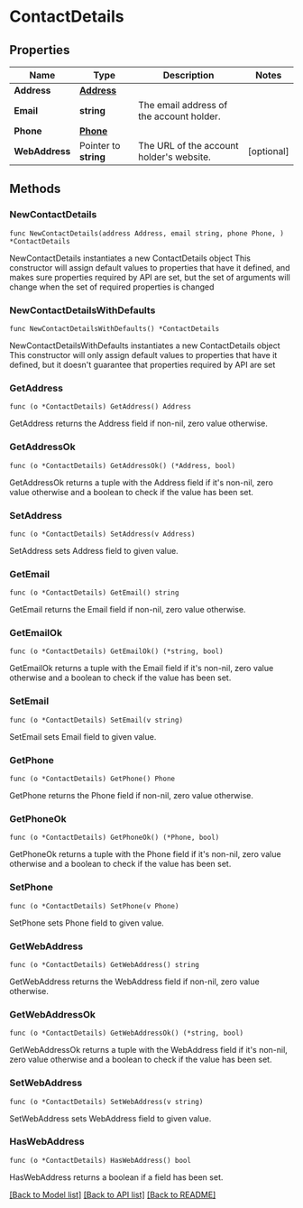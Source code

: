 # ContactDetails

## Properties

Name | Type | Description | Notes
------------ | ------------- | ------------- | -------------
**Address** | [**Address**](Address.md) |  | 
**Email** | **string** | The email address of the account holder. | 
**Phone** | [**Phone**](Phone.md) |  | 
**WebAddress** | Pointer to **string** | The URL of the account holder&#39;s website. | [optional] 

## Methods

### NewContactDetails

`func NewContactDetails(address Address, email string, phone Phone, ) *ContactDetails`

NewContactDetails instantiates a new ContactDetails object
This constructor will assign default values to properties that have it defined,
and makes sure properties required by API are set, but the set of arguments
will change when the set of required properties is changed

### NewContactDetailsWithDefaults

`func NewContactDetailsWithDefaults() *ContactDetails`

NewContactDetailsWithDefaults instantiates a new ContactDetails object
This constructor will only assign default values to properties that have it defined,
but it doesn't guarantee that properties required by API are set

### GetAddress

`func (o *ContactDetails) GetAddress() Address`

GetAddress returns the Address field if non-nil, zero value otherwise.

### GetAddressOk

`func (o *ContactDetails) GetAddressOk() (*Address, bool)`

GetAddressOk returns a tuple with the Address field if it's non-nil, zero value otherwise
and a boolean to check if the value has been set.

### SetAddress

`func (o *ContactDetails) SetAddress(v Address)`

SetAddress sets Address field to given value.


### GetEmail

`func (o *ContactDetails) GetEmail() string`

GetEmail returns the Email field if non-nil, zero value otherwise.

### GetEmailOk

`func (o *ContactDetails) GetEmailOk() (*string, bool)`

GetEmailOk returns a tuple with the Email field if it's non-nil, zero value otherwise
and a boolean to check if the value has been set.

### SetEmail

`func (o *ContactDetails) SetEmail(v string)`

SetEmail sets Email field to given value.


### GetPhone

`func (o *ContactDetails) GetPhone() Phone`

GetPhone returns the Phone field if non-nil, zero value otherwise.

### GetPhoneOk

`func (o *ContactDetails) GetPhoneOk() (*Phone, bool)`

GetPhoneOk returns a tuple with the Phone field if it's non-nil, zero value otherwise
and a boolean to check if the value has been set.

### SetPhone

`func (o *ContactDetails) SetPhone(v Phone)`

SetPhone sets Phone field to given value.


### GetWebAddress

`func (o *ContactDetails) GetWebAddress() string`

GetWebAddress returns the WebAddress field if non-nil, zero value otherwise.

### GetWebAddressOk

`func (o *ContactDetails) GetWebAddressOk() (*string, bool)`

GetWebAddressOk returns a tuple with the WebAddress field if it's non-nil, zero value otherwise
and a boolean to check if the value has been set.

### SetWebAddress

`func (o *ContactDetails) SetWebAddress(v string)`

SetWebAddress sets WebAddress field to given value.

### HasWebAddress

`func (o *ContactDetails) HasWebAddress() bool`

HasWebAddress returns a boolean if a field has been set.


[[Back to Model list]](../README.md#documentation-for-models) [[Back to API list]](../README.md#documentation-for-api-endpoints) [[Back to README]](../README.md)


